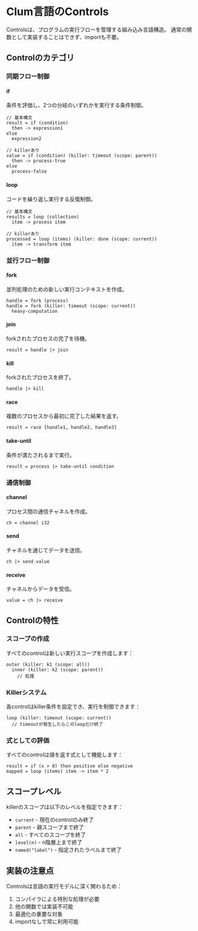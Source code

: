 # Clum言語のControls

Controlsは、プログラムの実行フローを管理する組み込み言語構造。
通常の関数として実装することはできず、importも不要。

## Controlのカテゴリ

### 同期フロー制御

#### if

条件を評価し、2つの分岐のいずれかを実行する条件制御。

```
// 基本構文
result = if (condition)
  then -> expression1
else
  expression2

// killerあり
value = if (condition) (killer: timeout (scope: parent))
  then -> process-true
else
  process-false
```

#### loop

コードを繰り返し実行する反復制御。

```
// 基本構文
results = loop (collection)
  item -> process item

// killerあり
processed = loop (items) (killer: done (scope: current))
  item -> transform item
```

### 並行フロー制御

#### fork
並列処理のための新しい実行コンテキストを作成。

```
handle = fork (process)
handle = fork (killer: timeout (scope: current))
  heavy-computation
```

#### join

forkされたプロセスの完了を待機。

```
result = handle |> join
```

#### kill

forkされたプロセスを終了。

```
handle |> kill
```

#### race

複数のプロセスから最初に完了した結果を返す。

```
result = race [handle1, handle2, handle3]
```

#### take-until

条件が満たされるまで実行。

```
result = process |> take-until condition
```

### 通信制御

#### channel

プロセス間の通信チャネルを作成。

```
ch = channel i32
```

#### send

チャネルを通じてデータを送信。

```
ch |> send value
```

#### receive

チャネルからデータを受信。

```
value = ch |> receive
```

## Controlの特性

### スコープの作成

すべてのcontrolは新しい実行スコープを作成します：

```
outer (killer: k1 (scope: all))
  inner (killer: k2 (scope: parent))
    // 処理
```

### Killerシステム

各controlはkiller条件を設定でき、実行を制御できます：

```
loop (killer: timeout (scope: current))
  // timeoutが発生したらこのloopだけ終了
```

### 式としての評価

すべてのcontrolは値を返す式として機能します：

```
result = if (x > 0) then positive else negative
mapped = loop (items) item -> item * 2
```

## スコープレベル

killerのスコープは以下のレベルを指定できます：

- `current` - 現在のcontrolのみ終了
- `parent` - 親スコープまで終了
- `all` - すべてのスコープを終了
- `level(n)` - n階層上まで終了
- `named("label")` - 指定されたラベルまで終了

## 実装の注意点

Controlsは言語の実行モデルに深く関わるため：

1. コンパイラによる特別な処理が必要
2. 他の関数では実装不可能
3. 最適化の重要な対象
4. importなしで常に利用可能
